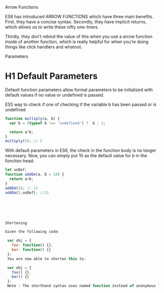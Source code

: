 Arrow Functions

ES6 has introduced ARROW FUNCTIONS which have three main benefits. First, they have a concise syntax. Secondly, they have implicit returns, which allows us to write these nifty one-liners.

Thirdly, they don’t rebind the value of this when you use a arrow function inside of another function, which is really helpful for when you’re doing things like click handlers and whatnot.















Parameters

# H1 Default Parameters

Default function parameters allow formal parameters to be initialized with default values if no value or undefined is passed.

ES5 way to check if one of checking if the variable b has been passed or is undefined

```javascript
function multiply(a, b) {
  var b = (typeof b !== 'undefined') ?  b : 1;

  return a*b;
}
multiply(5); // 5
```

With default parameters in ES6, the check in the function body is no longer necessary. Now, you can simply put 10 as the default value for b in the function head:

```javascript
let unDef;
function addEm(a, b = 10) {
  return a+b;
}
addEm(5); // 15
addEm(5,unDef); //15






Shortening

Given the following code:

 var obj = {
   foo: function() {},
   bar: function() {}
 };
 You are now able to shorten this to:

 var obj = {
   foo() {},
   bar() {}
 };
 Note : The shorthand syntax uses named function instead of anonymous functions (as in …foo: function() {}…). Named functions can be called from the function body (this is impossible for anonymous function as there is no identifier to refer to). For more details, see function.
